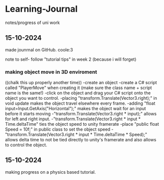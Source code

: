 # Learning-Journal
notes/progress of uni work

## 15-10-2024

made jounrnal on GitHub. coole:3

note to self- follow "tutorial tips" in week 2 (because i will forget)

### making object move in 3D enviroment
((chalk this up properly another time))
-create an object
-create a C# script called "PlayerMove" when creating it (make sure the class name + script name is the same!)
-click on the object and drag your C# script onto the object you want to control.
-placing "transform.Translate(Vector3.right);" in void update makes the object travel elsewhere every frame.
-adding "float input=Input.GetAxis("Horizontal");" makes the object wait for an input before it starts moving
-"transform.Translate(Vector3.right * input);" allows for left and right input.
-"transform.Translate(Vector3.right * input * Time.deltaTime" ties the object speed to unity framerate
-place "public float Speed = 10f;" in public class to set the object speed
-"transform.Translate(Vector3.right * input * Time.deltaTime * Speed);" allows delta time to not be tied directly to unity's framerate
and also allows to control the object.


## 15-10-2024

making progress on a physics based tutorial.
